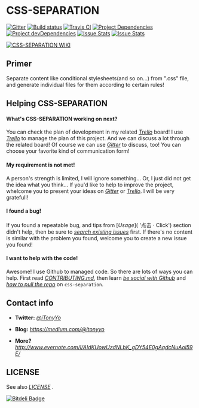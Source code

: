 CSS-SEPARATION
==============

[![Gitter](https://badges.gitter.im/Join%20Chat.svg)](https://gitter.im/iTonyYo/css-separation?utm_source=badge&utm_medium=badge&utm_campaign=pr-badge&utm_content=badge '点击 · Click') [![Build status](https://ci.appveyor.com/api/projects/status/2fm97t60f9m292yp/branch/master?svg=true)](https://ci.appveyor.com/project/iTonyYo/css-separation/branch/master '点击 · Click') [![Travis CI](https://api.travis-ci.org/iTonyYo/css-separation.svg)](https://travis-ci.org/iTonyYo/css-separation '点击 · Click') [![Project Dependencies](https://david-dm.org/iTonyYo/css-separation.png)](https://david-dm.org/iTonyYo/css-separation '点击 · Click') [![Project devDependencies](https://david-dm.org/iTonyYo/css-separation/dev-status.png)](https://david-dm.org/iTonyYo/css-separation#info=devDependencies '点击 · Click') [![Issue Stats](http://issuestats.com/github/iTonyYo/css-separation/badge/issue?style=flat)](http://issuestats.com/github/iTonyYo/css-separation '点击 · Click') [![Issue Stats](http://issuestats.com/github/iTonyYo/css-separation/badge/pr?style=flat)](http://issuestats.com/github/iTonyYo/css-separation '点击 · Click')



[![CSS-SEPARATION WIKI](http://g.hiphotos.baidu.com/image/pic/item/0824ab18972bd4077b71765178899e510eb309e3.jpg)](https://github.com/iTonyYo/css-separation/wiki '点击 · Click')



Primer
------

Separate content like conditional stylesheets(and so on...) from ".css" file, and generate individual files for them according to certain rules!



Helping CSS-SEPARATION
----------------------

#### What's CSS-SEPARATION working on next?

You can check the plan of development in my related [*Trello*](https://trello.com/b/o3aR7tSY '点击 · Click') board! I use [*Trello*](https://trello.com/ '点击 · Click') to manage the plan of this project. And we can discuss a lot through the related board! Of course we can use [*Gitter*](https://gitter.im/iTonyYo/css-separation?utm_source=badge&utm_medium=badge&utm_campaign=pr-badge&utm_content=badge '点击 · Click') to discuss, too! You can choose your favorite kind of communication form!

#### My requirement is not met!

A person's strength is limited, I will ignore something... Or, I just did not get the idea what you think... If you'd like to help to improve the project, whelcome you to present your ideas on [*Gitter*](https://gitter.im/iTonyYo/css-separation?utm_source=badge&utm_medium=badge&utm_campaign=pr-badge&utm_content=badge '点击 · Click') or [*Trello*](https://trello.com/b/o3aR7tSY '点击 · Click'). I will be very gratefull!

#### I found a bug!

If you found a repeatable bug, and tips from [*Usage*]( '点击 · Click') section didn't help, then be sure to [*search existing issues*](https://github.com/iTonyYo/css-separation/issues '点击 · Click') first. If there's no content is similar with the problem you found, welcome you to create a new issue you found!

#### I want to help with the code!

Awesome! I use Github to managed code. So there are lots of ways you can help. First read [*CONTRIBUTING.md*](https://github.com/iTonyYo/css-separation/blob/master/doc/CONTRIBUTION.md '点击 · Click'), then learn [*be social with Github*](https://help.github.com/articles/be-social/) and [*how to pull the repo*](https://help.github.com/articles/creating-a-pull-request/ '点击 · Click') on `css-separation`.



Contact info
------------

+ **Twitter:** [*@iTonyYo*](https://twitter.com/iTonyYo)

+ **Blog:** *https://medium.com/@itonyyo*

+ **More?** *http://www.evernote.com/l/AIdKUowUzdNLbK_gDY54E0gAqdcNuAol59E/*



LICENSE
------

See also [*LICENSE*](https://github.com/iTonyYo/css-separation/blob/master/LICENSE '点击 · Click') .



[![Bitdeli Badge](https://d2weczhvl823v0.cloudfront.net/iTonyYo/css-separation/trend.png)](https://bitdeli.com/free "Bitdeli Badge")